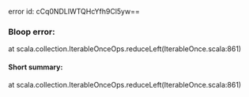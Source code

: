 error id: cCq0NDLIWTQHcYfh9Cl5yw==
### Bloop error:

at scala.collection.IterableOnceOps.reduceLeft(IterableOnce.scala:861)
#### Short summary: 

at scala.collection.IterableOnceOps.reduceLeft(IterableOnce.scala:861)